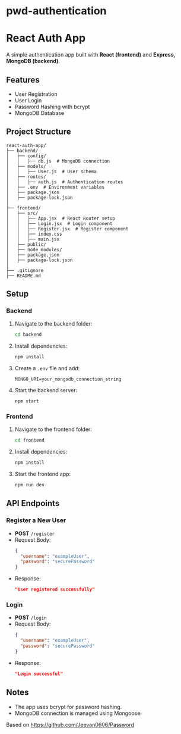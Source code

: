 # pwd-authentication
# React Auth App

A simple authentication app built with **React (frontend)** and **Express, MongoDB (backend)**.

## Features
- User Registration
- User Login
- Password Hashing with bcrypt
- MongoDB Database

## Project Structure
```
react-auth-app/
├── backend/
│   ├── config/
│   │   ├── db.js  # MongoDB connection
│   ├── models/
│   │   ├── User.js  # User schema
│   ├── routes/
│   │   ├── auth.js  # Authentication routes
│   ├── .env  # Environment variables
│   ├── package.json
│   ├── package-lock.json
│
├── frontend/
│   ├── src/
│   │   ├── App.jsx  # React Router setup
│   │   ├── Login.jsx  # Login component
│   │   ├── Register.jsx  # Register component
│   │   ├── index.css
│   │   ├── main.jsx
│   ├── public/
│   ├── node_modules/
│   ├── package.json
│   ├── package-lock.json
│
├── .gitignore
├── README.md
```

## Setup
### **Backend**
1. Navigate to the backend folder:
   ```sh
   cd backend
   ```
2. Install dependencies:
   ```sh
   npm install
   ```
3. Create a `.env` file and add:
   ```env
   MONGO_URI=your_mongodb_connection_string
   ```
4. Start the backend server:
   ```sh
   npm start
   ```

### **Frontend**
1. Navigate to the frontend folder:
   ```sh
   cd frontend
   ```
2. Install dependencies:
   ```sh
   npm install
   ```
3. Start the frontend app:
   ```sh
   npm run dev
   ```

## API Endpoints
### **Register a New User**
- **POST** `/register`
- Request Body:
  ```json
  {
    "username": "exampleUser",
    "password": "securePassword"
  }
  ```
- Response:
  ```json
  "User registered successfully"
  ```

### **Login**
- **POST** `/login`
- Request Body:
  ```json
  {
    "username": "exampleUser",
    "password": "securePassword"
  }
  ```
- Response:
  ```json
  "Login successful"
  ```

## Notes
- The app uses bcrypt for password hashing.
- MongoDB connection is managed using Mongoose.

Based on https://github.com/Jeevan0606/Password